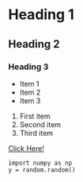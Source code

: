 # Heading 1
## Heading 2
### Heading 3


- Item 1
- Item 2
- Item 3



1. First item
2. Second item
3. Third item

[Click Here!](https://microscope_lab)


```
import numpy as np
y = random.random()
```
